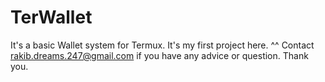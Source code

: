 # TerWallet
It's a basic Wallet system for Termux.
It's my first project here. ^^
Contact rakib.dreams.247@gmail.com if you have any advice or question.
Thank you.
